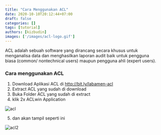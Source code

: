```yaml
---
title: "Cara Menggunakan ACL"
date: 2020-10-10T20:12:44+07:00
draft: false
categories: []
tags: [tutorial]
authors: [kizbudin]
images: ['/images/acl-logo.gif']
---
```

ACL adalah sebuah software yang dirancang secara khusus untuk menganalisa data dan menghasilkan laporan audit baik untuk pengguna biasa (common/ nontechnical users) maupun pengguna ahli (expert users). <!--more-->

### Cara menggunakan ACL
1. Download Aplikasi ACL di http://bit.ly/labamen-acl
2. Extract ACL yang sudah di download
3. Buka Folder ACL yang sudah di extract
4. klik 2x ACLwin Application

![acl](/images/acl1.png)

5. dan akan tampil seperti ini

![acl2](/images/ac;2.png)

